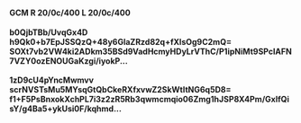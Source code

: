 #### GCM R 20/0c/400 L 20/0c/400
**b0QjbTBb/UvqGx4D**<br/>**h9Qk0+b7EpJSSQzQ+48y6GlaZRzd82q+fXlsOg9C2mQ=**<br/>**SOXt7vb2VW4ki2ADkm35BSd9VadHcmyHDyLrVThC/P1ipNiMt9SPclAFN7VZY0ozENOUGaKzgi/iyokP...**<br/><br/>
**1zD9cU4pYncMwmvv**<br/>**scrNVSTsMu5MYsqGtQbCkeRXfxvwZ2SkWtItNG6q5D8=**<br/>**f1+F5PsBnxokXchPL7i3z2zR5Rb3qwmcmqio06Zmg1hJSP8X4Pm/GxlfQisY/g4Ba5+ykUsi0F/kqhmd...**